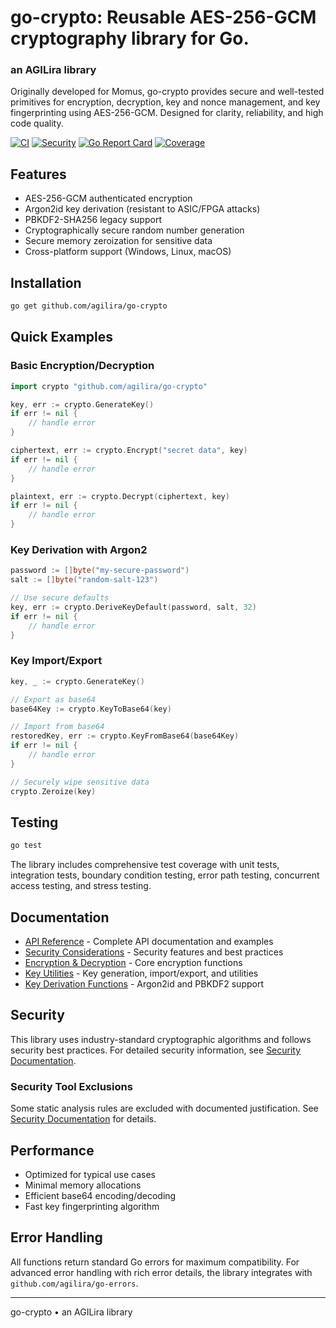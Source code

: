 # go-crypto: Reusable AES-256-GCM cryptography library for Go.
### an AGILira library

Originally developed for Momus, go-crypto provides secure and well-tested primitives for encryption, decryption, key and nonce management, and key fingerprinting using AES-256-GCM.
Designed for clarity, reliability, and high code quality.

[![CI](https://github.com/agilira/go-crypto/actions/workflows/ci.yml/badge.svg)](https://github.com/agilira/go-crypto/actions/workflows/ci.yml)
[![Security](https://img.shields.io/badge/Security-gosec-brightgreen)](https://github.com/agilira/go-crypto/actions/workflows/ci.yml)
[![Go Report Card](https://goreportcard.com/badge/github.com/agilira/go-crypto)](https://goreportcard.com/report/github.com/agilira/go-crypto)
[![Coverage](https://img.shields.io/badge/coverage-91.5%25-brightgreen)](https://github.com/agilira/go-crypto/actions/workflows/ci.yml)

## Features

- AES-256-GCM authenticated encryption
- Argon2id key derivation (resistant to ASIC/FPGA attacks)
- PBKDF2-SHA256 legacy support
- Cryptographically secure random number generation
- Secure memory zeroization for sensitive data
- Cross-platform support (Windows, Linux, macOS)

## Installation
```sh
go get github.com/agilira/go-crypto
```

## Quick Examples

### Basic Encryption/Decryption
```go
import crypto "github.com/agilira/go-crypto"

key, err := crypto.GenerateKey()
if err != nil {
    // handle error
}

ciphertext, err := crypto.Encrypt("secret data", key)
if err != nil {
    // handle error
}

plaintext, err := crypto.Decrypt(ciphertext, key)
if err != nil {
    // handle error
}
```

### Key Derivation with Argon2
```go
password := []byte("my-secure-password")
salt := []byte("random-salt-123")

// Use secure defaults
key, err := crypto.DeriveKeyDefault(password, salt, 32)
if err != nil {
    // handle error
}
```

### Key Import/Export
```go
key, _ := crypto.GenerateKey()

// Export as base64
base64Key := crypto.KeyToBase64(key)

// Import from base64
restoredKey, err := crypto.KeyFromBase64(base64Key)
if err != nil {
    // handle error
}

// Securely wipe sensitive data
crypto.Zeroize(key)
```

## Testing
```sh
go test
```

The library includes comprehensive test coverage with unit tests, integration tests, boundary condition testing, error path testing, concurrent access testing, and stress testing.

## Documentation

- [API Reference](docs/api.md) - Complete API documentation and examples
- [Security Considerations](docs/security.md) - Security features and best practices
- [Encryption & Decryption](docs/encryption.md) - Core encryption functions
- [Key Utilities](docs/keyutils.md) - Key generation, import/export, and utilities
- [Key Derivation Functions](docs/kdf.md) - Argon2id and PBKDF2 support

## Security

This library uses industry-standard cryptographic algorithms and follows security best practices. For detailed security information, see [Security Documentation](docs/security.md).

### Security Tool Exclusions
Some static analysis rules are excluded with documented justification. See [Security Documentation](docs/security.md) for details.

## Performance

- Optimized for typical use cases
- Minimal memory allocations
- Efficient base64 encoding/decoding
- Fast key fingerprinting algorithm

## Error Handling

All functions return standard Go errors for maximum compatibility. For advanced error handling with rich error details, the library integrates with `github.com/agilira/go-errors`.

---

go-crypto • an AGILira library
